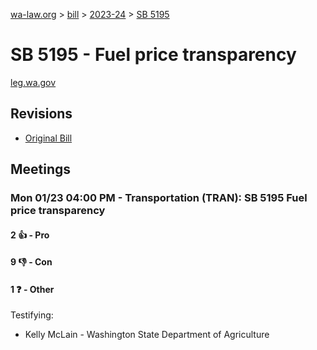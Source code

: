 [wa-law.org](/) > [bill](/bill/) > [2023-24](/bill/2023-24/) > [SB 5195](/bill/2023-24/sb/5195/)

# SB 5195 - Fuel price transparency
[leg.wa.gov](https://app.leg.wa.gov/billsummary?BillNumber=5195&Year=2023&Initiative=false)

## Revisions
* [Original Bill](1/)

## Meetings
### Mon 01/23 04:00 PM - Transportation (TRAN): SB 5195 Fuel price transparency
#### 2 👍 - Pro

#### 9 👎 - Con

#### 1 ❓ - Other
Testifying:
* Kelly McLain - Washington State Department of Agriculture
